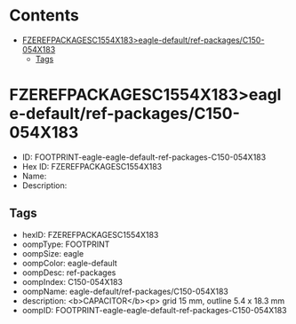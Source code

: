 



Contents
========

* [FZEREFPACKAGESC1554X183>eagle-default/ref-packages/C150-054X183](#fzerefpackagesc1554x183eagle-defaultref-packagesc150-054x183)
	* [Tags](#tags)

# FZEREFPACKAGESC1554X183>eagle-default/ref-packages/C150-054X183

- ID: FOOTPRINT-eagle-eagle-default-ref-packages-C150-054X183
- Hex ID: FZEREFPACKAGESC1554X183
- Name: 
- Description: 

## Tags

- hexID: FZEREFPACKAGESC1554X183
- oompType: FOOTPRINT
- oompSize: eagle
- oompColor: eagle-default
- oompDesc: ref-packages
- oompIndex: C150-054X183
- oompName: eagle-default/ref-packages/C150-054X183
- description: &lt;b&gt;CAPACITOR&lt;/b&gt;&lt;p&gt;&#xD;
grid 15 mm, outline 5.4 x 18.3 mm
- oompID: FOOTPRINT-eagle-eagle-default-ref-packages-C150-054X183
